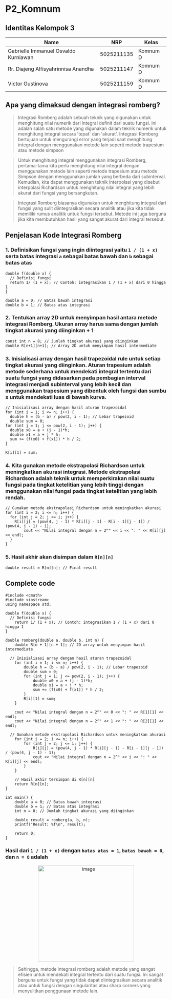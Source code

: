 # P2_Komnum


## Identitas Kelompok 3
| Name                                  | NRP         | Kelas      |
| ---                                   | ---         | -----------|
| Gabrielle Immanuel Osvaldo Kurniawan  | 5025211135  | Komnum  D  |
| Rr. Diajeng Alfisyahrinnisa Anandha   | 5025211147  | Komnum  D  |
| Victor Gustinova                      | 5025211159  | Komnum  D  |

## Apa yang dimaksud dengan integrasi romberg?

> Integrasi Romberg adalah sebuah teknik yang digunakan untuk menghitung nilai numerik dari integral definit dari suatu fungsi. ini adalah salah satu metode yang digunakan dalam teknik numerik untuk menghitung integral secara 'tepat' dan 'akurat'. Integrasi Romberg bertujuan untuk mengurangi error yang terjadi saat menghitung integral dengan menggunakan metode lain seperti metode trapesium atau metode simpson <br />

> Untuk menghitung integral menggunakan integrasi Romberg, pertama-tama kita perlu menghitung nilai integral dengan menggunakan metode lain seperti metode trapesium atau metode Simpson dengan menggunakan jumlah yang berbeda dari subinterval. Kemudian, kita dapat menggunakan teknik interpolasi yang disebut interpolasi Richardson untuk menghitung nilai integral yang lebih akurat dari fungsi yang bersangkutan. <br />

> Integrasi Romberg biasanya digunakan untuk menghitung integral dari fungsi yang sulit diintegrasikan secara analitik atau jika kita tidak memiliki rumus analitik untuk fungsi tersebut. Metode ini juga berguna jika kita membutuhkan hasil yang sangat akurat dari integral tersebut. 

## Penjelasan Kode Integrasi Romberg

### 1. Definisikan fungsi yang ingin diintegrasi yaitu `1 / (1 + x)` serta batas integrasi `a` sebagai batas bawah dan `b` sebagai batas atas

``` Volt
double f(double x) {
  // Definisi fungsi
  return 1/ (1 + x); // Contoh: integrasikan 1 / (1 + x) dari 0 hingga 1
}

double a = 0; // Batas bawah integrasi
double b = 1; // Batas atas integrasi

```

### 2. Tentukan array 2D untuk menyimpan hasil antara metode integrasi Romberg. Ukuran array harus sama dengan jumlah tingkat akurasi yang diinginkan + 1

``` Volt
const int n = 8; // Jumlah tingkat akurasi yang diinginkan
double R[n+1][n+1]; // Array 2D untuk menyimpan hasil intermediate
```

### 3. Inisialisasi array dengan hasil trapezoidal rule untuk setiap tingkat akurasi yang diinginkan. Aturan trapesium adalah metode sederhana untuk mendekati integral tertentu dari suatu fungsi yang didasarkan pada pembagian interval integrasi menjadi subinterval yang lebih kecil dan menggunakan trapesium yang dibentuk oleh fungsi dan sumbu x untuk mendekati luas di bawah kurva.

``` Volt
// Inisialisasi array dengan hasil aturan trapezoidal
for (int i = 1; i <= n; i++) {
  double h = (b - a) / pow(2, i - 1); // Lebar trapezoid
  double sum = 0;
for (int j = 1; j <= pow(2, i - 1); j++) {
  double x0 = a + (j - 1)*h;
  double x1 = a + j * h;
  sum += (f(x0) + f(x1)) * h / 2;
}

R[i][1] = sum;
```

### 4. Kita gunakan metode ekstrapolasi Richardson untuk meningkatkan akurasi integrasi. Metode ekstrapolasi Richardson adalah teknik untuk memperkirakan nilai suatu fungsi pada tingkat ketelitian yang lebih tinggi dengan menggunakan nilai fungsi pada tingkat ketelitian yang lebih rendah. 

``` Volt
// Gunakan metode ekstrapolasi Richardson untuk meningkatkan akurasi
for (int i = 2; i <= n; i++) {
  for (int j = 2; j <= i; j++) {
    R[i][j] = (pow(4, j - 1) * R[i][j - 1] - R[i - 1][j - 1]) / (pow(4, j - 1) - 1);
		cout << "Nilai integral dengan n = 2^" << i << ": " << R[i][j] << endl;
  }
}
```

### 5. Hasil akhir akan disimpan dalam `R[n][n]`

``` Volt
double result = R[n][n]; // Final result
```

## Complete code

``` Volt
#include <cmath>
#include <iostream>
using namespace std;

double f(double x) {
  // Definisi fungsi
	return 1/ (1 + x); // Contoh: integrasikan 1 / (1 + x) dari 0 hingga 1
}

double romberg(double a, double b, int n) {
	double R[n + 1][n + 1]; // 2D array untuk menyimpan hasil intermediate

  // Inisialisasi array dengan hasil aturan trapezoidal
	for (int i = 1; i <= n; i++) {
    	double h = (b - a) / pow(2, i - 1); // Lebar trapezoid
    	double sum = 0;
    	for (int j = 1; j <= pow(2, i - 1); j++) {
    		double x0 = a + (j - 1)*h;
     		double x1 = a + j * h;
      		sum += (f(x0) + f(x1)) * h / 2;
    	}
    	R[i][1] = sum;
	}

	cout << "Nilai integral dengan n = 2^" << 0 << ": " << R[1][1] << endl;
    cout << "Nilai integral dengan n = 2^" << 1 << ": " << R[2][1] << endl;

  // Gunakan metode ekstrapolasi Richardson untuk meningkatkan akurasi
	for (int i = 2; i <= n; i++) {
    	for (int j = 2; j <= i; j++) {
      		R[i][j] = (pow(4, j - 1) * R[i][j - 1] - R[i - 1][j - 1]) / (pow(4, j - 1) - 1);
			cout << "Nilai integral dengan n = 2^" << i << ": " << R[i][j] << endl;
		}
	}

  	// Hasil akhir tersimpan di R[n][n]
	return R[n][n];
}

int main() {
	double a = 0; // Batas bawah integrasi
  	double b = 1; // Batas atas integrasi
  	int n = 8; // Jumlah tingkat akurasi yang diinginkan

  	double result = romberg(a, b, n);
  	printf("Result: %f\n", result);
  	
	return 0;
}

```

### Hasil dari `1 / (1 + x)` dengan `batas atas = 1`, `batas bawah = 0`, dan `n = 8` adalah
<p align="center">
<img width="300" alt="image" src="https://user-images.githubusercontent.com/91377782/208889350-f5d11e8e-899b-4c6f-a274-f7588cc85f7c.png">
</p>


> Sehingga, metode integrasi romberg adalah metode yang sangat efisien untuk mendekati integral tertentu dari suatu fungsi. Ini sangat berguna untuk fungsi yang tidak dapat diintegrasikan secara analitik atau untuk fungsi dengan singularitas atau sharp corners yang menyulitkan penggunaan metode lain.





